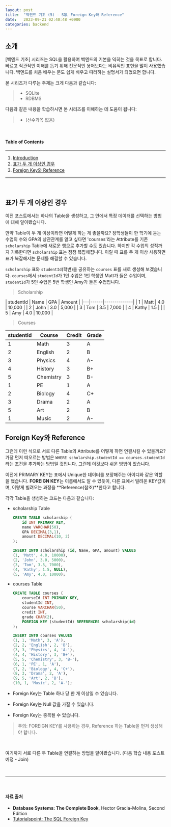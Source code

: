```yaml
---
layout: post
title:  "백엔드 기초 (5) - SQL Foreign Key와 Reference"
date:   2023-09-21 02:40:48 +0900
categories: backend
---
```



## 소개
[백엔드 기초] 시리즈는 SQL을 활용하여 백엔드의 기본을 익히는 것을 목표로 합니다. 빠르고 직관적인 이해를 돕기 위해 전문적인 용어보다는 비유적인 표현을 많이 사용했습니다. 백엔드를 처음 배우는 분도 쉽게 배우고 따라하는 설명서가 되었으면 합니다.

본 시리즈가 다루는 주제는 크게 다음과 같습니다:
> - SQLite
> - RDBMS

다음과 같은 내용을 학습하시면 본 시리즈를 이해하는 데 도움이 됩니다:
> - (선수과목 없음)

&nbsp;
&nbsp;
&nbsp;
&nbsp;
&nbsp;

#### Table of Contents
---
1. [Introduction](#소개)
2. [표가 두 개 이상인 경우](#표가-두-개-이상인-경우)
3. [Foreign Key와 Reference](#foreign-key와-reference)

---

&nbsp;
&nbsp;
&nbsp;
&nbsp;
&nbsp;


## 표가 두 개 이상인 경우
이전 포스트에서는 하나의 Table을 생성하고, 그 안에서 특정 데이터를 선택하는 방법에 대해 알아봤습니다.

만약 Table이 두 개 이상이라면 어떻게 하는 게 좋을까요? 장학생들이 한 학기에 듣는 수업의 수와 GPA의 상관관계를 알고 싶다면 'courses'라는 Attribute를 기존 `scholarship` Table에 새로운 행으로 추가할 수도 있습니다. 하지만 각 수업의 성적까지 기록한다면 `scholarship` 표는 점점 복잡해집니다. 이럴 때 표를 두 개 이상 사용하면 표가 복잡해지는 문제를 해결할 수 있습니다.

`scholarship` 표와 `studentId`(학번)을 공유하는 `courses` 표를 새로 생성해 보겠습니다. `courses`에서 `studentId`가 1인 수업은 1번 학생인 Matt가 들은 수업이며, `studentId`가 5인 수업은 5번 학생인 Amy가 들은 수업입니다.


> Scholarship

  | studentId | Name | GPA   | Amount   |
  |---|------|--------------|
  | 1 | Matt  | 4.0 | 10,000 |
  | 2 | John  | 3.0  | 5,000 |
  | 3 | Tom  | 3.5  | 7,000 |
  | 4 | Kathy  | 1.5  |  |
  | 5 | Amy | 4.0 | 10,000 |

> Courses

  | studentId | Course   | Credit | Grade  |
  |----|----------|--------|-------|
  | 1  | Math     | 3      | A     |
  | 2  | English  | 2      | B     |
  | 3  | Physics  | 4      | A-    |
  | 4  | History  | 3      | B+    |
  | 5  | Chemistry| 3      | B-    |
  | 1  | PE       | 1      | A     |
  | 2  | Biology  | 4      | C+    |
  | 3  | Drama    | 2      | A     |
  | 5  | Art      | 2      | B     |
  | 1  | Music    | 2      | A-    |


## Foreign Key와 Reference

그런데 이런 식으로 서로 다른 Table의 Attribute를 어떻게 하면 연결시킬 수 있을까요? 가장 먼저 떠오르는 방법은 `WHERE scholarship.studentId == courses.studentId`라는 조건을 추가하는 방법일 것입니다. 그런데 이것보다 쉬운 방법이 있습니다.

이전에 PRIMARY KEY는 표에서 Unique한 데이터를 보장해주는 아이디와 같은 역할을 했습니다. **FOREIGN KEY**는 이름에서도 알 수 있듯이, 다른 표에서 빌려온 KEY값이며, 이렇게 빌려오는 과정을 **Reference(참조)**한다고 합니다.



각각 Table을 생성하는 코드는 다음과 같습니다:

- scholarship Table

  ```sql
  CREATE TABLE scholarship (
      id INT PRIMARY KEY,
      name VARCHAR(50),
      GPA DECIMAL(3,1),
      amount DECIMAL(10, 2)
  );

  INSERT INTO scholarship (id, Name, GPA, amount) VALUES
  (1, 'Matt', 4.0, 10000),
  (2, 'John', 3.0, 5000),
  (3, 'Tom', 3.5, 7000),
  (4, 'Kathy', 1.5, NULL),
  (5, 'Amy', 4.0, 10000);
  ```

- courses Table
  ```sql
  CREATE TABLE courses (
      courseId INT PRIMARY KEY,
      studentId INT,
      course VARCHAR(50),
      credit INT,
      grade CHAR(2),
      FOREIGN KEY (studentId) REFERENCES scholarship(id)
  );

  INSERT INTO courses VALUES
  (1, 1, 'Math', 3, 'A'),
  (2, 2, 'English', 2, 'B'),
  (3, 3, 'Physics', 4, 'A-'),
  (4, 4, 'History', 3, 'B+'),
  (5, 5, 'Chemistry', 3, 'B-'),
  (6, 1, 'PE', 1, 'A'),
  (7, 2, 'Biology', 4, 'C+'),
  (8, 3, 'Drama', 2, 'A'),
  (9, 5, 'Art', 2, 'B'),
  (10, 1, 'Music', 2, 'A-');
  ```

- Foreign Key는 Table 하나 당 한 개 이상일 수 있습니다.
- Foreign Key는 Null 값을 가질 수 있습니다.
- Foreign Key는 중복될 수 있습니다.

> 주의: FOREIGN KEY를 사용하는 경우, Reference 하는 Table을 먼저 생성해야 합니다.

&nbsp;

여기까지 서로 다른 두 Table을 연결하는 방법을 알아봤습니다. (다음 학습 내용 포스트 예정 - Join)

&nbsp;
&nbsp;

---

&nbsp;
&nbsp;
&nbsp;
&nbsp;
&nbsp;

#### 자료 출처
- **Database Systems: The Complete Book**, Hector Gracia-Molina, Second Edition
- [Tutorialspoint: The SQL Foreign Key](#https://www.tutorialspoint.com/sql/sql-foreign-key.htm)